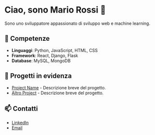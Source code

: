 # Ciao, sono Mario Rossi 👋

Sono uno sviluppatore appassionato di sviluppo web e machine learning.

## 🔧 Competenze
- **Linguaggi**: Python, JavaScript, HTML, CSS
- **Framework**: React, Django, Flask
- **Database**: MySQL, MongoDB

## 🌟 Progetti in evidenza
- [Project Name](link) - Descrizione breve del progetto.
- [Altro Project](link) - Descrizione breve del progetto.

## 📫 Contatti
- [LinkedIn](https://www.linkedin.com/tuoprofilo)
- [Email](mailto:tuaemail@example.com)
